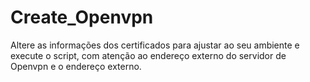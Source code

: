 # Create_Openvpn
Altere as informações dos certificados para ajustar ao seu ambiente e execute o script, com atenção ao endereço externo do servidor de Openvpn e o endereço externo.

